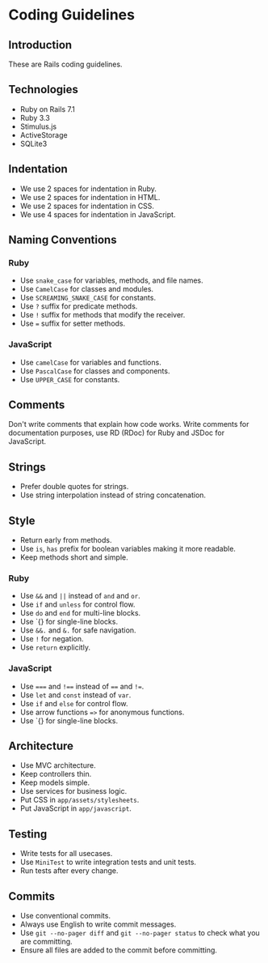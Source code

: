 # Coding Guidelines

## Introduction

These are Rails coding guidelines.

## Technologies

* Ruby on Rails 7.1
* Ruby 3.3
* Stimulus.js
* ActiveStorage
* SQLite3

## Indentation

- We use 2 spaces for indentation in Ruby. 
- We use 2 spaces for indentation in HTML.
- We use 2 spaces for indentation in CSS.
- We use 4 spaces for indentation in JavaScript.

## Naming Conventions

### Ruby

- Use `snake_case` for variables, methods, and file names.
- Use `CamelCase` for classes and modules.
- Use `SCREAMING_SNAKE_CASE` for constants.
- Use `?` suffix for predicate methods.
- Use `!` suffix for methods that modify the receiver.
- Use `=` suffix for setter methods.

### JavaScript

- Use `camelCase` for variables and functions.
- Use `PascalCase` for classes and components.
- Use `UPPER_CASE` for constants.

## Comments

Don't write comments that explain how code works. Write comments for documentation purposes, use RD (RDoc) for Ruby and JSDoc for JavaScript.

## Strings

- Prefer double quotes for strings.
- Use string interpolation instead of string concatenation.

## Style

- Return early from methods.
- Use `is`, `has` prefix for boolean variables making it more readable.
- Keep methods short and simple.

### Ruby

- Use `&&` and `||` instead of `and` and `or`.
- Use `if` and `unless` for control flow.
- Use `do` and `end` for multi-line blocks.
- Use `{} for single-line blocks.
- Use `&&.` and `&.` for safe navigation.
- Use `!` for negation.
- Use `return` explicitly.

### JavaScript

- Use `===` and `!==` instead of `==` and `!=`.
- Use `let` and `const` instead of `var`.
- Use `if` and `else` for control flow.
- Use arrow functions `=>` for anonymous functions.
- Use `{} for single-line blocks.

## Architecture

- Use MVC architecture.
- Keep controllers thin.
- Keep models simple.
- Use services for business logic.
- Put CSS in `app/assets/stylesheets`.
- Put JavaScript in `app/javascript`.

## Testing

- Write tests for all usecases.
- Use `MiniTest` to write integration tests and unit tests.
- Run tests after every change.

## Commits

- Use conventional commits.
- Always use English to write commit messages.
- Use `git --no-pager diff` and `git --no-pager status` to check what you are committing.
- Ensure all files are added to the commit before committing.